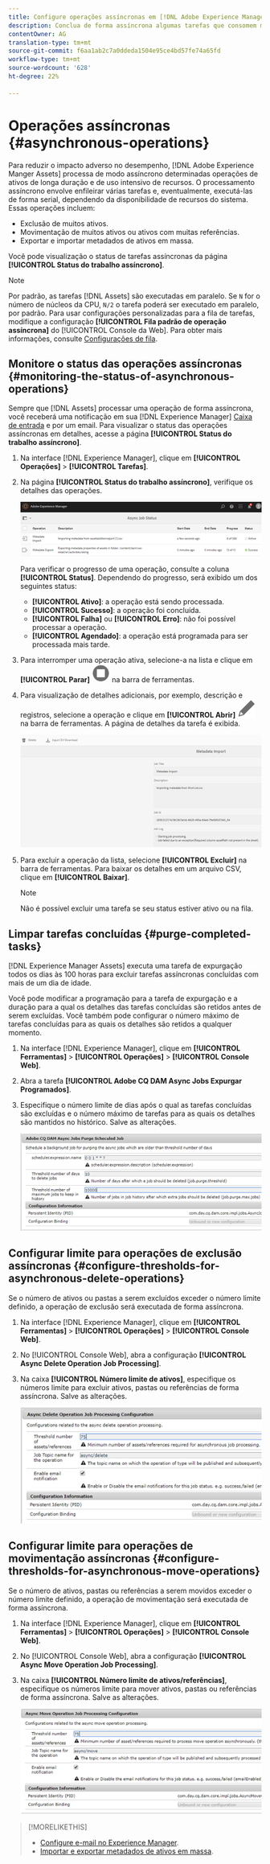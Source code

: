 ```yaml
---
title: Configure operações assíncronas em [!DNL Adobe Experience Manager].
description: Conclua de forma assíncrona algumas tarefas que consomem muitos recursos para otimizar o desempenho em [!DNL Experience Manager Assets].
contentOwner: AG
translation-type: tm+mt
source-git-commit: f6aa1ab2c7a0ddeda1504e95ce4bd57fe74a65fd
workflow-type: tm+mt
source-wordcount: '628'
ht-degree: 22%

---
```



# Operações assíncronas {#asynchronous-operations}

Para reduzir o impacto adverso no desempenho, [!DNL Adobe Experience Manger Assets] processa de modo assíncrono determinadas operações de ativos de longa duração e de uso intensivo de recursos. O processamento assíncrono envolve enfileirar várias tarefas e, eventualmente, executá-las de forma serial, dependendo da disponibilidade de recursos do sistema. Essas operações incluem:

* Exclusão de muitos ativos.
* Movimentação de muitos ativos ou ativos com muitas referências.
* Exportar e importar metadados de ativos em massa.

Você pode visualização o status de tarefas assíncronas da página **[!UICONTROL Status do trabalho assíncrono]**.

>[!NOTE]
>
>Por padrão, as tarefas [!DNL Assets] são executadas em paralelo. Se `N` for o número de núcleos da CPU, `N/2` o tarefa poderá ser executado em paralelo, por padrão. Para usar configurações personalizadas para a fila de tarefas, modifique a configuração **[!UICONTROL Fila padrão de operação assíncrona]** do [!UICONTROL Console da Web]. Para obter mais informações, consulte [Configurações de fila](https://sling.apache.org/documentation/bundles/apache-sling-eventing-and-job-handling.html#queue-configurations).

## Monitore o status das operações assíncronas {#monitoring-the-status-of-asynchronous-operations}

Sempre que [!DNL Assets] processar uma operação de forma assíncrona, você receberá uma notificação em sua [!DNL Experience Manager] [Caixa de entrada](/help/sites-authoring/inbox.md) e por um email. Para visualizar o status das operações assíncronas em detalhes, acesse a página **[!UICONTROL Status do trabalho assíncrono]**.

1. Na interface [!DNL Experience Manager], clique em **[!UICONTROL Operações]** > **[!UICONTROL Tarefas]**.

1. Na página **[!UICONTROL Status do trabalho assíncrono]**, verifique os detalhes das operações.

   ![Status e detalhes de operações assíncronas](assets/job_status.png)

   Para verificar o progresso de uma operação, consulte a coluna **[!UICONTROL Status]**. Dependendo do progresso, será exibido um dos seguintes status:

   * **[!UICONTROL Ativo]**: a operação está sendo processada.
   * **[!UICONTROL Sucesso]**: a operação foi concluída.
   * **[!UICONTROL Falha]** ou **[!UICONTROL Erro]**: não foi possível processar a operação.
   * **[!UICONTROL Agendado]**: a operação está programada para ser processada mais tarde.

1. Para interromper uma operação ativa, selecione-a na lista e clique em **[!UICONTROL Parar]** ![ícone de parada](assets/do-not-localize/stop_icon.svg) na barra de ferramentas.

1. Para visualização de detalhes adicionais, por exemplo, descrição e registros, selecione a operação e clique em **[!UICONTROL Abrir]** ![open_icon](assets/do-not-localize/edit_icon.svg) na barra de ferramentas. A página de detalhes da tarefa é exibida.

   ![Detalhes de uma tarefa de importação de metadados](assets/job_details.png)

1. Para excluir a operação da lista, selecione **[!UICONTROL Excluir]** na barra de ferramentas. Para baixar os detalhes em um arquivo CSV, clique em **[!UICONTROL Baixar]**.

   >[!NOTE]
   >
   >Não é possível excluir uma tarefa se seu status estiver ativo ou na fila.

## Limpar tarefas concluídas {#purge-completed-tasks}

[!DNL Experience Manager Assets] executa uma tarefa de expurgação todos os dias às 100 horas para excluir tarefas assíncronas concluídas com mais de um dia de idade.

<!-- TBD: Find out from the engineering team and mention the time zone of this 1:00 am task.
-->

Você pode modificar a programação para a tarefa de expurgação e a duração para a qual os detalhes das tarefas concluídas são retidos antes de serem excluídas. Você também pode configurar o número máximo de tarefas concluídas para as quais os detalhes são retidos a qualquer momento.

1. Na interface [!DNL Experience Manager], clique em **[!UICONTROL Ferramentas]** > **[!UICONTROL Operações]** > **[!UICONTROL Console Web]**.
1. Abra a tarefa **[!UICONTROL Adobe CQ DAM Async Jobs Expurgar Programados]**.
1. Especifique o número limite de dias após o qual as tarefas concluídas são excluídas e o número máximo de tarefas para as quais os detalhes são mantidos no histórico. Salve as alterações.

   ![Configuração para agendar a remoção de tarefas assíncronas](assets/purge_job.png)

## Configurar limite para operações de exclusão assíncronas {#configure-thresholds-for-asynchronous-delete-operations}

Se o número de ativos ou pastas a serem excluídos exceder o número limite definido, a operação de exclusão será executada de forma assíncrona.

1. Na interface [!DNL Experience Manager], clique em **[!UICONTROL Ferramentas]** > **[!UICONTROL Operações]** > **[!UICONTROL Console Web]**.
1. No [!UICONTROL Console Web], abra a configuração **[!UICONTROL Async Delete Operation Job Processing]**.
1. Na caixa **[!UICONTROL Número limite de ativos]**, especifique os números limite para excluir ativos, pastas ou referências de forma assíncrona. Salve as alterações.

   ![Definir o limite para a tarefa excluir ativos](assets/delete_threshold.png)

## Configurar limite para operações de movimentação assíncronas {#configure-thresholds-for-asynchronous-move-operations}

Se o número de ativos, pastas ou referências a serem movidos exceder o número limite definido, a operação de movimentação será executada de forma assíncrona.

1. Na interface [!DNL Experience Manager], clique em **[!UICONTROL Ferramentas]** > **[!UICONTROL Operações]** > **[!UICONTROL Console Web]**.
1. No [!UICONTROL Console Web], abra a configuração **[!UICONTROL Async Move Operation Job Processing]**.
1. Na caixa **[!UICONTROL Número limite de ativos/referências]**, especifique os números limite para mover ativos, pastas ou referências de forma assíncrona. Salve as alterações.

   ![Definir o limite de tarefa para mover ativos](assets/move_threshold.png)

>[!MORELIKETHIS]
>
>* [Configure e-mail no Experience Manager](/help/sites-administering/notification.md).
>* [Importar e exportar metadados de ativos em massa](/help/assets/metadata-import-export.md).

